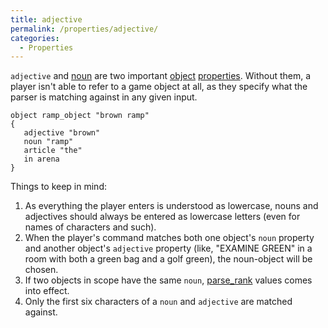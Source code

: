 ```yaml
---
title: adjective
permalink: /properties/adjective/
categories: 
  - Properties
---
```


`adjective` and [noun](properties/noun/) are two important
[object](globals/object/) [properties](properties/). Without
them, a player isn't able to refer to a game object at all, as they
specify what the parser is matching against in any given input.

    object ramp_object "brown ramp"
    {
       adjective "brown"
       noun "ramp"
       article "the"
       in arena
    }

Things to keep in mind:

1.  As everything the player enters is understood as lowercase, nouns
    and adjectives should always be entered as lowercase letters (even
    for names of characters and such).
2.  When the player's command matches both one object's `noun` property
    and another object's `adjective` property (like, "EXAMINE GREEN" in
    a room with both a green bag and a golf green), the noun-object will
    be chosen.
3.  If two objects in scope have the same `noun`,
    [parse_rank](properties/parse_rank/) values comes into effect.
4.  Only the first six characters of a `noun` and `adjective` are
    matched against.